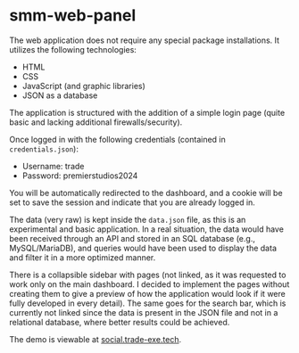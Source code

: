 # smm-web-panel

The web application does not require any special package installations. It utilizes the following technologies:
- HTML
- CSS
- JavaScript (and graphic libraries)
- JSON as a database

The application is structured with the addition of a simple login page (quite basic and lacking additional firewalls/security).

Once logged in with the following credentials (contained in `credentials.json`):
- Username: trade
- Password: premierstudios2024

You will be automatically redirected to the dashboard, and a cookie will be set to save the session and indicate that you are already logged in.

The data (very raw) is kept inside the `data.json` file, as this is an experimental and basic application. In a real situation, the data would have been received through an API and stored in an SQL database (e.g., MySQL/MariaDB), and queries would have been used to display the data and filter it in a more optimized manner.

There is a collapsible sidebar with pages (not linked, as it was requested to work only on the main dashboard. I decided to implement the pages without creating them to give a preview of how the application would look if it were fully developed in every detail). The same goes for the search bar, which is currently not linked since the data is present in the JSON file and not in a relational database, where better results could be achieved.

The demo is viewable at [social.trade-exe.tech](http://social.trade-exe.tech).
